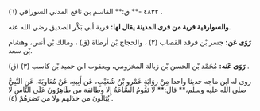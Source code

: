 ٤٨٣٢ -** ق:** القاسم بن نافع المدني السوراقي (٦) .

**والسوارقية قرية من قرى المدينة يقال لها:** قرية أبي بَكْر الصديق رضي الله عنه.

**رَوَى عَن:** جسر بْن فرقد القصاب (٢) ، والحجاج بْن أرطاة (ق) ، ومالك بْن أنس، وهشام بْن سعد.

**رَوَى عَنه:** مُحَمَّد بْن الحسن بْن زبالة المخزومي، ويعقوب ابن حميد بْن كاسب (٣) (ق) .

روى له ابن ماجه حديثا واحدا مِنْ رِوَايَةِ عَمْرو بْنُ شُعَيْبٍ، عَن أَبِيهِ، عَنْ مُعَاوِيَةَ، عَنِ النَّبِيُّ صلى الله عليه وسلم،** قال:** لا تَقُومُ السَّاعَةُ إِلا وطائفة من ظَاهِرُونَ عَلَى النَّاسِ لا يُبَالُونَ من خذلهم ولا من نَصَرَهُمْ (٤) .